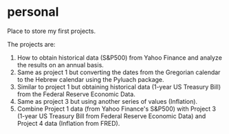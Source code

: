# personal
Place to store my first projects.

The projects are:
1) How to obtain historical data (S&P500) from Yahoo Finance and analyze the results on an annual basis.
2) Same as project 1 but converting the dates from the Gregorian calendar to the Hebrew calendar using the Pyluach package.
3) Similar to project 1 but obtaining historical data (1-year US Treasury Bill) from the Federal Reserve Economic Data.
4) Same as project 3 but using another series of values (Inflation).
5) Combine Project 1 data (from Yahoo Finance's S&P500) with Project 3 (1-year US Treasury Bill from Federal Reserve Economic Data) and Project 4 data (Inflation from FRED).
